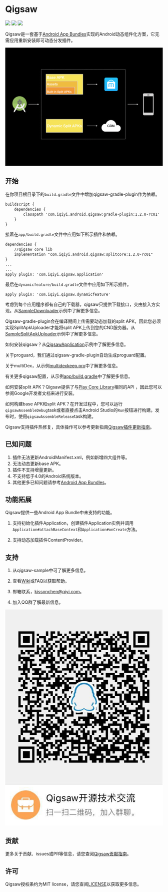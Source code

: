 # Qigsaw

![](https://img.shields.io/badge/license-MIT-brightgreen.svg?style=flat)
![](https://img.shields.io/badge/PRs-welcome-brightgreen.svg?style=flat)
![](https://img.shields.io/badge/release-1.2.0-rc01-red.svg?style=flat)

Qigsaw是一套基于[Android App Bundles](https://developer.android.com/guide/app-bundle/)实现的Android动态组件化方案，它无需应用重新安装即可动态分发插件。

![Qigsaw应用分发流程](./assets/qigsaw.png)

## 开始

在你项目根目录下的`build.gradle`文件中增加qigsaw-gradle-plugin作为依赖。

```
buildscript {
    dependencies {
        classpath 'com.iqiyi.android.qigsaw:gradle-plugin:1.2.0-rc01'
    }
}
```

接着在`app/build.gradle`文件中应用如下所示插件和依赖。

```
dependencies {
    //qigsaw core lib
    implementation "com.iqiyi.android.qigsaw:splitcore:1.2.0-rc01"
}
...
...
apply plugin: 'com.iqiyi.qigsaw.application'
```

最后在`dynamicfeature/build.gradle`文件中应用如下所示插件。

```
apply plugin: 'com.iqiyi.qigsaw.dynamicfeature'
```

考虑到每个应用程序都有自己的下载器，qigsaw只提供下载接口，交由接入方实现。从[SampleDownloader](./app/src/main/java/com/iqiyi/qigsaw/sample/downloader/SampleDownloader.java)示例中了解更多信息。

Qigsaw-gradle-plugin会在编译期间上传需要动态加载的split APK，因此您必须实现SplitApkUploader才能将split APK上传到您的CND服务器。从[SampleSplitApkUploader](./qigsaw-android-sample/buildSrc/src/main/groovy/com/iqiyi/qigsaw/buildtool/gradle/sample/upload/SampleSplitApkUploader.groovy)示例中了解更多信息。

如何安装qigsaw？从[QigsawApplication](./app/src/main/java/com/iqiyi/qigsaw/sample/QigsawApplication.java)示例中了解更多信息。

关于proguard，我们通过qigsaw-gradle-plugin自动生成proguard配置。

关于multiDex，从示例[multidexkeep.pro](./app/multidexkeep.pro)中了解更多信息。

有关更多qigsaw配置，从示例[app/build.gradle](./app/build.gradle)中了解更多信息。

如何安装split APK？Qigsaw提供了与[Play Core Library](https://developer.android.com/guide/app-bundle/playcore#monitor_requests)相同的API ，因此您可以参阅Google开发者文档来进行安装。

如何构建base APK和split APK？在开发过程中，您可以运行`qigsawAssembleDebug`task或者直接点击Android Studio的`Run`按钮进行构建。发布时，使用`qigsawAssembleRelease`task构建。

Qigsaw支持插件热修复，具体操作可以参考更新指南[Qigsaw插件更新指南](./SPLIT_UPDATE_GUIDE.zh.CN.md)。

## 已知问题

1. 插件无法更新AndroidManifest.xml，例如新增四大组件等。
2. 无法动态更新base APK。
3. 插件不支持增量更新。
4. 不支持低于4.0的Android系统版本。
5. 其他更多已知问题请参考[Android App Bundles](https://developer.android.com/guide/app-bundle/#known_issues)。

## 功能拓展

Qigsaw提供一些Android App Bundle中未支持的功能。

1. 支持初始化插件Application，创建插件Application实例并调用`Application#attachBaseContext`和`Application#onCreate`方法。

2. 支持动态加载插件ContentProvider。

## 支持

1. 从qigsaw-sample中可了解更多信息。

2. 查看[Wiki](https://github.com/iqiyi/Qigsaw/wiki)或FAQ以获取帮助。

3. 邮箱联系，[kissonchen@qiyi.com](mailto:kissonchen@qiyi.com)。

4. 加入QQ群了解最新信息。
   
![qigsaw_qq_group_chat](./assets/qigsaw_qq_group_chat.jpeg)
## 贡献

更多关于贡献、issues或PR等信息，请您查阅[Qigsaw贡献指南](https://github.com/iqiyi/Qigsaw/blob/master/CONTRIBUTING.MD)。

## 许可

Qigsaw授权条约为MIT license，请您查阅[LICENSE](https://github.com/iqiyi/Qigsaw/blob/master/LICENSE)以获取更多信息。


